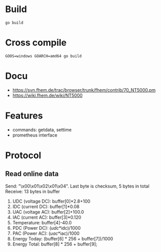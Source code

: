 
# Build

    go build

# Cross compile

    GOOS=windows GOARCH=amd64 go build

# Docu
* https://svn.fhem.de/trac/browser/trunk/fhem/contrib/70_NT5000.pm
* https://wiki.fhem.de/wiki/NT5000

# Features
* commands: getdata, settime
* prometheus interface

# Protocol
## Read online data

Send: "\x00\x01\x02\x01\x04". Last byte is checksum, 5 bytes in total
Receive: 13 bytes in buffer

1. UDC (voltage DC): buffer[0]*2.8+100
2. IDC (current DC): buffer[1]*0.08
3. UAC (voltage AC): buffer[2]+100.0
4. IAC (current AC): buffer[3]*0.120
5. Temperature: buffer[4]-40.0
6. PDC (Power DC): ($udc*$idc)/1000
7. PAC (Power AC): ($uac*$iac)/1000
8. Energy Today: (buffer[6] * 256 + buffer[7])/1000
9. Energy Total: buffer[8] * 256 + buffer[9]; 
